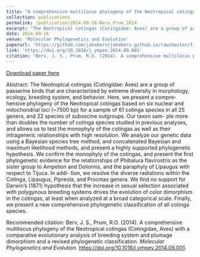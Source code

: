 ```yaml
---
title: "A comprehensive multilocus phylogeny of the Neotropical cotingas (Cotingidae, Aves) with a comparative evolutionary analysis of breeding system and plumage dimorphism and a revised phylogenetic classification"
collection: publications
permalink: /publication/2014-09-16-Berv_Prum_2014
excerpt: "The Neotropical cotingas (Cotingidae: Aves) are a group of passerine birds that are characterized by extreme diversity in morphology, ecology, breeding system, and behavior. Here, we present a compre- hensive phylogeny of the Neotropical cotingas based on six nuclear and mitochondrial loci (~7500 bp) for a sample of 61 cotinga species in all 25 genera, and 22 species of suboscine outgroups."
date: 2014-09-16
venue: 'Molecular Phylogenetics and Evolution'
paperurl: 'https://github.com/jakeberv/jakeberv.github.io/raw/master/files/pdf/papers/Berv_Prum_2014.pdf'
link: 'https://doi.org/10.1016/j.ympev.2014.09.001'
citation: 'Berv, J. S., Prum, R.O. (2014). A comprehensive multilocus phylogeny of the Neotropical cotingas (Cotingidae, Aves) with a comparative evolutionary analysis of breeding system and plumage dimorphism and a revised phylogenetic classification. <i>Molecular Phylogenetics and Evolution</i>.'
---
```

[Download paper here](https://github.com/jakeberv/jakeberv.github.io/raw/master/files/pdf/papers/Berv_Prum_2014.pdf)

Abstract:
The Neotropical cotingas (Cotingidae: Aves) are a group of passerine birds that are characterized by extreme diversity in morphology, ecology, breeding system, and behavior. Here, we present a compre- hensive phylogeny of the Neotropical cotingas based on six nuclear and mitochondrial loci (~7500 bp) for a sample of 61 cotinga species in all 25 genera, and 22 species of suboscine outgroups. Our taxon sam- ple more than doubles the number of cotinga species studied in previous analyses, and allows us to test the monophyly of the cotingas as well as their intrageneric relationships with high resolution. We analyze our genetic data using a Bayesian species tree method, and concatenated Bayesian and maximum likelihood methods, and present a highly supported phylogenetic hypothesis. We confirm the monophyly of the cotingas, and present the first phylogenetic evidence for the relationships of Phibalura flavirostris as the sister group to Ampelion and Doliornis, and the paraphyly of Lipaugus with respect to Tijuca. In addi- tion, we resolve the diverse radiations within the Cotinga, Lipaugus, Pipreola, and Procnias genera. We find no support for Darwin’s (1871) hypothesis that the increase in sexual selection associated with polygynous breeding systems drives the evolution of color dimorphism in the cotingas, at least when analyzed at a broad categorical scale. Finally, we present a new comprehensive phylogenetic classification of all cotinga species.

Recommended citation: Berv, J. S., Prum, R.O. (2014). A comprehensive multilocus phylogeny of the Neotropical cotingas (Cotingidae, Aves) with a comparative evolutionary analysis of breeding system and plumage dimorphism and a revised phylogenetic classification. <i>Molecular Phylogenetics and Evolution</i>. https://doi.org/10.1016/j.ympev.2014.09.001.
